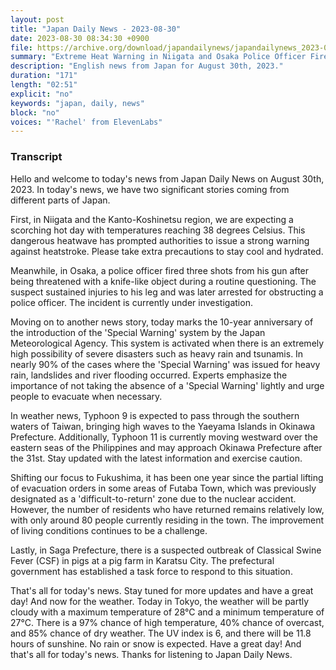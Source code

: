 ```yaml
---
layout: post
title: "Japan Daily News - 2023-08-30"
date: 2023-08-30 08:34:30 +0900
file: https://archive.org/download/japandailynews/japandailynews_2023-08-30.mp3
summary: "Extreme Heat Warning in Niigata and Osaka Police Officer Fires Gun, & more…"
description: "English news from Japan for August 30th, 2023."
duration: "171"
length: "02:51"
explicit: "no"
keywords: "japan, daily, news"
block: "no"
voices: "'Rachel' from ElevenLabs"
---
```


### Transcript

Hello and welcome to today's news from Japan Daily News on August 30th, 2023. In today's news, we have two significant stories coming from different parts of Japan.

First, in Niigata and the Kanto-Koshinetsu region, we are expecting a scorching hot day with temperatures reaching 38 degrees Celsius. This dangerous heatwave has prompted authorities to issue a strong warning against heatstroke. Please take extra precautions to stay cool and hydrated.

Meanwhile, in Osaka, a police officer fired three shots from his gun after being threatened with a knife-like object during a routine questioning. The suspect sustained injuries to his leg and was later arrested for obstructing a police officer. The incident is currently under investigation.

Moving on to another news story, today marks the 10-year anniversary of the introduction of the 'Special Warning' system by the Japan Meteorological Agency. This system is activated when there is an extremely high possibility of severe disasters such as heavy rain and tsunamis. In nearly 90% of the cases where the 'Special Warning' was issued for heavy rain, landslides and river flooding occurred. Experts emphasize the importance of not taking the absence of a 'Special Warning' lightly and urge people to evacuate when necessary.

In weather news, Typhoon 9 is expected to pass through the southern waters of Taiwan, bringing high waves to the Yaeyama Islands in Okinawa Prefecture. Additionally, Typhoon 11 is currently moving westward over the eastern seas of the Philippines and may approach Okinawa Prefecture after the 31st. Stay updated with the latest information and exercise caution.

Shifting our focus to Fukushima, it has been one year since the partial lifting of evacuation orders in some areas of Futaba Town, which was previously designated as a 'difficult-to-return' zone due to the nuclear accident. However, the number of residents who have returned remains relatively low, with only around 80 people currently residing in the town. The improvement of living conditions continues to be a challenge.

Lastly, in Saga Prefecture, there is a suspected outbreak of Classical Swine Fever (CSF) in pigs at a pig farm in Karatsu City. The prefectural government has established a task force to respond to this situation.

That's all for today's news. Stay tuned for more updates and have a great day! And now for the weather. Today in Tokyo, the weather will be partly cloudy with a maximum temperature of 28°C and a minimum temperature of 27°C. There is a 97% chance of high temperature, 40% chance of overcast, and 85% chance of dry weather. The UV index is 6, and there will be 11.8 hours of sunshine. No rain or snow is expected. Have a great day!  And that's all for today's news. Thanks for listening to Japan Daily News.
